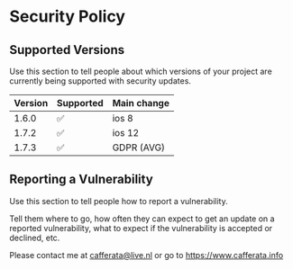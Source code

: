 # Security Policy

## Supported Versions

Use this section to tell people about which versions of your project are
currently being supported with security updates.

| Version | Supported          | Main change |
| ------- | ------------------ | ----------- |
| 1.6.0   | :white_check_mark: | ios 8       |
| 1.7.2   | :white_check_mark: | ios 12      |
| 1.7.3   | :white_check_mark: | GDPR (AVG)  |

## Reporting a Vulnerability

Use this section to tell people how to report a vulnerability.

Tell them where to go, how often they can expect to get an update on a
reported vulnerability, what to expect if the vulnerability is accepted or
declined, etc.

Please contact me at cafferata@live.nl or go to https://www.cafferata.info
